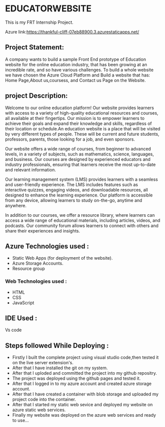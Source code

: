 # EDUCATORWEBSITE
This is my FRT Internship Project.

Azure link:https://thankful-cliff-07eb88900.3.azurestaticapps.net/

## Project Statement:

A company wants to build a sample Front End prototype of Education website for the online education industry, that has been growing at an incredible rate, and so have various challenges. To build a whole website we have chosen the Azure Cloud Platform and Build a website that has: Home Page,About us,coursess, and Contact us Page on the Website.

## project Description:
Welcome to our online education platform! Our website provides learners with access to a variety of high-quality educational resources and courses, all available at their fingertips. Our mission is to empower learners to achieve their goals and expand their knowledge and skills, regardless of their location or schedule.An education website is a place that will be visited by very different types of people. These will be current and future students, professors, parents, those looking for a job, and even sponsors.

Our website offers a wide range of courses, from beginner to advanced levels, in a variety of subjects, such as mathematics, science, languages, and business. Our courses are designed by experienced educators and industry professionals, ensuring that learners receive the most up-to-date and relevant information.

Our learning management system (LMS) provides learners with a seamless and user-friendly experience. The LMS includes features such as interactive quizzes, engaging videos, and downloadable resources, all designed to enhance the learning experience. Our platform is accessible from any device, allowing learners to study on-the-go, anytime and anywhere.

In addition to our courses, we offer a resource library, where learners can access a wide range of educational materials, including articles, videos, and podcasts. Our community forum allows learners to connect with others and share their experiences and insights.

## Azure Technologies used :
* Static Web Apps (for deployment of the website).
* Azure Storage Accounts.
* Resource group

### Web Technologies used :
* HTML
* CSS
* JavaScript  

## IDE Used :
Vs code

## Steps followed While Deploying :
* Firstly I built the complete project using visual studio code,then tested it on the live server extension's.
* After that I have installed the git on my system.
* After that I uploded and committed the project into my github repositry.
* The project was deployed using the github pages and tested it.
* After that I logged in to my azure account and created azure storage account.
* After that I have created a container with blob storage and uploaded my project code into the container.
* After that I started my static web sevice and deployed my website on azure static web services.
* Finally my website was deployed on the azure web services and ready to use...
